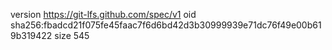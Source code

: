 version https://git-lfs.github.com/spec/v1
oid sha256:fbadcd21f075fe45faac7f6d6bd42d3b30999939e71dc76f49e00b619b319422
size 545
